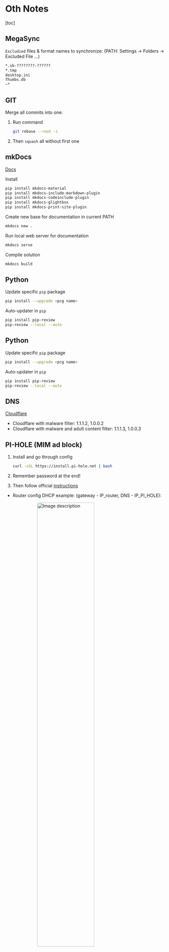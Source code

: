 # Oth Notes

[toc]

## MegaSync

`Excludied` files & format names to synchronize:
(PATH: Settings -> Folders -> Excluded File ...)

```sh
*.sb-????????-??????
*.tmp
desktop.ini
Thumbs.db
~*
```

## GIT

Merge all commits into one:

1. Run command

    ```sh
    git rebase --root -i 
    ```

2. Then `squash` all without first one

## mkDocs

[Docs](https://squidfunk.github.io/mkdocs-material/)

Install

```sh
pip install mkdocs-material
pip install mkdocs-include-markdown-plugin
pip install mkdocs-codeinclude-plugin
pip install mkdocs-glightbox
pip install mkdocs-print-site-plugin
```

Create new base for documentation in current PATH

```sh
mkdocs new .
```

Run local web server for documentation

```sh
mkdocs serve
```

Compile solution

```sh
mkdocs build
```

## Python

Update specific `pip` package

```sh
pip install --upgrade <pcg name>
```

Auto-updater in `pip`

```sh
pip install pip-review
pip-review --local --auto
```

## Python

Update specific `pip` package

```sh
pip install --upgrade <pcg name>
```

Auto-updater in `pip`

```sh
pip install pip-review
pip-review --local --auto
```

## DNS

[Cloudflare](https://blog.cloudflare.com/introducing-1-1-1-1-for-families/)

- Cloudflare with malware filter: 1.1.1.2, 1.0.0.2
- Cloudflare with malware and adult content filter: 1.1.1.3,  1.0.0.3

## PI-HOLE (MIM ad block)

1. Install and go through config

    ```sh
    curl -sSL https://install.pi-hole.net | bash
    ```

2. Remember password at the end!
3. Then follow official [instructions](https://discourse.pi-hole.net/t/how-do-i-configure-my-devices-to-use-pi-hole-as-their-dns-server/245)

- Router config DHCP example: (gateway - IP_router, DNS - IP_PI_HOLE):

<img src="assets\notes_oth_RouterDHCPconfig.png" alt="Image description"
style="display: block; margin: auto; width: 60%; height: auto; border-radius: 8px;">

## SAMBASHARE (SAFE) - port 445

1. Mount devices

    ```sh
    lsblk

    sudo mkdir /mnt/usb1
    sudo mkdir /mnt/usb2

    sudo mount /dev/sda1 /mnt/usb1
    sudo mount /dev/sdb2 /mnt/usb2
    ```

2. Install

    ```sh
    sudo apt-get update
    sudo apt-get upgrade
    sudo apt-get install samba samba-common-bin
    mkdir /home/pi/shared
    sudo nano /etc/samba/smb.conf
    ```

3. Configure (add under the `[global]` section)

    ```sh
    encrypt passwords = yes
    ```

4. Configure (add to the bottom)

    ```sh
    [AudioVideo]
    path = /mnt/usb1
    writeable=Yes
    create mask=0777
    directory mask=0777
    public=no

    [Gry]
    path = /mnt/usb2
    writeable=Yes
    create mask=0777
    directory mask=0777
    public=no
    ```

5. Set password for remote connection

    ```sh
    sudo smbpasswd -a pi
    sudo systemctl restart smbd
    ```

6. Check host IP, than assigh static one in Router

    ```sh
    hostname -I
    ```

7. Make it safe - add IP BAN (if Routing)

    7.1 Install

      ```sh
      sudo apt-get install fail2ban
      ```

    7.2 Create `jail` for Samba

      ```sh
      sudo nano /etc/fail2ban/jail.d/samba.conf
      ```

    7.3 Configure (write to created file)
      - maxretry is max login attempts
      - bantime = -1 - is indefinite time for attempt to login (default = 10 min)

      ```sh
      [samba]
      enabled = true
      port = 139,445
      filter = samba
      logpath = /var/log/samba/log.%m
      maxretry = 3
      bantime = -1
      ```

    7.4 Restart service

      ```sh
      sudo systemctl restart fail2ban
      ```

---

### Auto-device mount

```sh
/dev/<device_name> <mount_point> <filesystem_type> defaults 0 0

sudo sh -c "echo '/dev/sda1 /mnt/usb1 ntfs defaults 0 0' >> /etc/fstab"
sudo sh -c "echo '/dev/sdb2 /mnt/usb2 ntfs defaults 0 0' >> /etc/fstab"
```

## DISKPART

- list disk
- select disk 0
- clean
- create part pri
- active
- format fs=fat32 quick

## QEMU

### Windows

1. [Install](https://www.qemu.org/download/)
2. Create Environmental Variable with installation Path (short run: systempropertiesadvanced)
3. Use, eg:

    ```sh
    qemu-img create -f qcow2 GarudaDragonized.img 50G

    qemu-system-x86_64 -enable-kvm -cdrom garuda-dr460nized-gaming-linux-zen-220808.iso -boot menu=on -drive file=GarudaDragonized.img -m 4g
    ```

    If error about kvm appear: uninstall Hyper-V, install:
    [HAXM](https://github.com/intel/haxm/releases), and use command with: `hda` `full iso path` `-accel` `hax`

    ```sh
    qemu-system-x86_64 -hda C:\Users\Deimos\VM\Garuda\garuda-dr460nized-gaming-linux-zen-220808.iso -accel hax -boot menu=on -drive file=GarudaDragonized.img -m 4g -smp 8,sockets=2,cores=2,threads=2,maxcpus=8
    ```

    ```sh
    qemu-system-x86_64 C:\Users\Deimos\VM\Garuda\garuda-dr460nized-gaming-linux-zen-220808.iso,format=raw,index=0,media=disk -boot menu=on -drive file=GarudaDragonized.img,format=raw,index=0,media=disk -m 4g -smp 8,sockets=2,cores=2,threads=2,maxcpus=8
    ```

    ```sh
    qemu-system_x86_64 -hda archlinux-2022.08.05-x86_64.iso -accel hax -boot menu=on -drive file=Arch.iso
    ```

## NVChad

Video tutorials:

- [https://www.youtube.com/watch?v=Mtgo-nP_r8Y](Turn VIM into a full featured IDE with only one command)

### Installation - Linux (Ubuntu)

1. Install fonts

    ```sh
    mkdir -p ~/.local/share/fonts
    cd ~/.local/share/fonts && curl -fLO https://github.com/ryanoasis/nerd-fonts/raw/HEAD/patched-fonts/DroidSansMono/DroidSansMNerdFont-Regular.otf
    ```

2. Install `nvim` > 9.0

    ```sh
    sudo snap install nvim --classic
    ```

3. Install `nvchad`

    ```sh
    git clone https://github.com/NvChad/NvChad ~/.config/nvim --depth 1 
    ```

4. Run `nvim` and wait for packages to install. For configuration query set `no`.

### Installation - Windows

NVChad

### Cheat sheet

`Space` + `c` + `h`
`Space` - hold for available commands

### Theming

`Space` + `t` + `h`

### Syntax highlighting

Installation fo language

```sh
:TSInstall <language name>
```

### File tree (nvim tree)

`Ctrl` + `n`

`m` - marks file
`a` - create new file
`c` - copy
`p` - paste
`r` - rename

### File navigation

`Space` + `f` + `f` - search all files
`Space` + `f` + `b` - search open file

### Window navigation

`Ctrl` + `w`,
 `ctrl` + `j`
 `ctrl` + `i`
 `ctrl` + `k`
 `ctrl` + `l`

`:vsp` - vertical split
`:sp` - split

### Buffer tab

`tab`
`shift + tab`

### Terminal

`Space` + `h` - open horizontal window
`Space` + `v` - open vertical window
`Ctrl` + `\`, `Ctrl` + `n` - go to normal mode in terminal

### Customization

In path: `~/.config/nvim/lua/custom`
`chadrc.lua` - override default config of nvchad
`init.lua` - override default config of nvim configuration

## OTH

### merge all md files

01_preface.md
02_introduction.md
03_why_markdown_is_useful.md
04_limitations_of_markdown.md
05_conclusions.md

You can merge them by doing executing this command within the same directory:

pandoc *.md > markdown_book.html

### Projects

#### I am deploying site using github pages and mkdocs. How to hide side behind simple pin/passwordlayer:

GitHub Pages and MkDocs are designed to host static websites, and they do not inherently support password protection or pin-based access control.

However, you can add a layer of password protection using third-party tools. One such tool is Cloudflare, which offers a feature named 'Access' that can be used to add a layer of authentication to your site.

Here is a general outline of the steps you would need to follow:

Sign up for a Cloudflare account and set up your domain with Cloudflare.
Navigate to the Access app in the Cloudflare dashboard.
Click on 'Create Access Policy'.
In the 'Application Domain' field, enter the domain of your GitHub Pages site.
Specify the 'Policy Name' and under 'Decisions', choose 'Allow'.
Under 'Include', select 'Everyone' to apply this policy to all visitors.
Click 'Save and Deploy'.
Now, anyone who visits your site will be prompted to log in. You can manage users and their access levels directly from the Cloudflare dashboard.

Please note that Cloudflare Access is a paid feature. The cost starts at $3 per user per month, but the first five users are free. This could be a feasible solution if you only need a small number of users to access your site.

This solution has some limitations. The most significant is that it's not technically password-protecting your website; instead, it's adding a layer of authentication in front of it. This means that if someone has the direct URL to a specific file on your site, they might be able to bypass the Cloudflare Access protections.

For more advanced needs or larger user bases, you may want to consider using a more robust static site host that supports password protection, or switch to a dynamic site host that supports server-side scripting.

Unfortunately, without server-side scripting or a third-party service, it's not possible to add a password or pin layer directly to a GitHub Pages site 1.

#### We have automatic, static and dynamic variables. Which ones are on stack and which on heap in C++? If I didn't write other types of variables or memory type - add them and explain.

In C++, variables can be stored in three main types of memory: stack, heap, and static. The type of memory used depends on how variables are declared and allocated in the program.

Stack Memory:

Variables that are declared inside a function or a block are stored on the stack. These variables are called automatic variables. They are automatically created and destroyed when the function or block in which they are declared is entered and exited, respectively. In other words, these variables have a local scope and their lifetime is the duration of the function call.

```cpp
void someFunction() {
    int a; // this variable is stored on the stack
}
2, 10
```

Heap Memory:

Heap memory, also referred to as dynamic memory, is used for dynamic memory allocation. When variables are created at runtime using new keyword, they are stored in heap memory. These variables remain in existence until they are explicitly destroyed using delete keyword or the program ends. This means that these variables have a global scope and their lifetime is as long as they are not destroyed.

```
int* p = new int; // this variable is stored in heap memory
// do something with p
delete p; // destroy the variable
1, 4
```

Static Memory:

Static memory is used for static and global variables. Static variables are those that are declared with the static keyword. They are created at the start of the program and destroyed when the program ends. Global variables, which are declared outside all functions, also reside in static memory. Both static and global variables have a global scope and their lifetime is the duration of the program.

```cpp
static int s; // this variable is stored in static memory
int g; // this variable is also stored in static memory
1, 2
```

Other Types of Memory:

In addition to stack, heap, and static memory, there is also thread-local and free-store memory.

Thread-local storage is used for variables that are declared with the thread_local keyword. These variables are local to a thread and each thread has its own copy of these variables.

Free-store memory is another term for dynamic memory. It is a pool of memory that can be used for dynamic allocation.

In conclusion, automatic variables are stored on the stack, dynamically allocated variables are stored on the heap, and static and global variables are stored in static memory. The type of memory used depends on the scope and lifetime requirements of the variables.


#### Design patterns in C++ - when, how and why use:
- Factory
- builder
- decorator

Design patterns are typical solutions to common problems in software design. They are like pre-made blueprints that you can customize to solve a design problem in your code. Let's discuss when, how, and why to use Factory, Builder, and Decorator design patterns in C++.

Factory Pattern: The Factory Method Pattern provides an interface for creating objects but leaves the actual object instantiation to derived classes. This allows for flexibility in object creation and promotes loose coupling between the creator (client code) and the concrete products 2. The Factory pattern should be used when a class cannot anticipate the type of objects it needs to create, and when a class wants its subclasses to specify the objects it creates 7.
Here is an example of Factory Pattern in C++:

```cpp
   class Shape {
   public:
      virtual void draw() = 0;
   };

   class Circle : public Shape {
   public:
      void draw() {
         cout << "Inside Circle::draw() method." << endl;
      }
   };

   class ShapeFactory {
   public:
      Shape* getShape(string shapeType){
         if(shapeType == "CIRCLE"){
            return new Circle();
         }
         return NULL;
      }
   };
```

Builder Pattern: The Builder Pattern is a creational design pattern that provides an interface for constructing an object and then have concrete builder classes that implement this interface to create specific objects 10. Use this pattern when you want to build complex objects step by step, or when you want to produce different types and representations of an object using the same construction code.
Here is an example of Builder Pattern in C++:

```cpp
   class Builder {
   public:
      virtual void buildPartA() = 0;
      virtual void buildPartB() = 0;
   };

   class ConcreteBuilder : public Builder {
   public:
      void buildPartA() {
         cout << "Build PartA." << endl;
      }
      void buildPartB() {
         cout << "Build PartB." << endl;
      }
   };

   class Director {
   public:
      void construct(Builder* builder) {
         builder->buildPartA();
         builder->buildPartB();
      }
   };
```

Decorator Pattern: The Decorator Pattern is a structural design pattern that allows behavior to be added to an individual object, either statically or dynamically, without affecting the behavior of other objects from the same class 10. This pattern is useful when you want to add responsibilities to objects without subclassing.
Here is an example of Decorator Pattern in C++:

```cpp
   class Component {
   public:
      virtual void operation() = 0;
   };

   class ConcreteComponent : public Component {
   public:
      void operation() {
         cout << "ConcreteComponent operation." << endl;
      }
   };

   class Decorator : public Component {
   protected:
      Component* component;
   public:
      Decorator(Component* c) : component(c) {}
      void operation() {
         if (component != NULL)
            component->operation();
      }
   };

   class ConcreteDecorator : public Decorator {
   public:
      ConcreteDecorator(Component* c) : Decorator(c) {}
      void operation() {
         Decorator::operation();
         cout << "ConcreteDecorator operation." << endl;
      }
   };
```

In conclusion, these design patterns offer solutions to specific problems by defining a system of communication between objects in a flexible and reusable way. Understanding these patterns and knowing when to apply them can greatly improve your ability to design and implement complex systems.

#### Architectural patterns in C# - when, how and why use them?

Architectural patterns, often compared to blueprints, are fundamental structural organizations for software systems. They provide solutions for high-level problems in software architecture, dealing with the organization of code. Architectural patterns are a critical aspect of writing good code and are a tool for encapsulating and formatting code to be more understandable, flexible, and maintainable 4.

When to use Architectural Patterns:

When you want to understand and communicate your system structure more efficiently.
When you want to ensure that your system can be easily maintained and extended over time.
When you need to address specific architectural concerns such as performance, scalability, security, and deployment.
When you need to make high-level design decisions about the overall system structure 4, 8.
How to use Architectural Patterns:

Identify the architectural concerns that need to be addressed in your system.
Choose the architectural pattern that best addresses those concerns.
Implement the pattern by using its key components and rules to structure your system 4, 8.
Why use Architectural Patterns:

They provide a proven solution to architectural problems.
They help in managing the complexity of large software systems.
They promote reusability and maintainability of the code.
They provide a common vocabulary for developers 4, 8.
Examples of Architectural Patterns in C#:

MVC (Model-View-Controller): This pattern separates an application into three main components: the Model, the View, and the Controller. The Model represents the data and the business logic, the View is the user interface, and the Controller handles the communication between the Model and the View. MVC is widely used in web application development 10.

```c#
public class CarController : Controller
{
    private CarRepository carRepository;
    
    public CarController()
    {
        this.carRepository = new CarRepository();
    }
    
    public ActionResult Index()
    {
        return View(this.carRepository.GetCars());
    }
}

```

Pipes and Filters: This pattern provides a structure for systems that process a stream of data. Each processing step is encapsulated in a filter component. Data is passed through pipes between adjacent filters. Continually using this pattern can help you develop systems that are easy to understand, can be changed easily, and can be maintained and moved around the system 7.

```c#
public class LowerCaseFilter : IFilter
{
    public string Process(string input)
    {
        return input.ToLower();
    }
}

```

Facade: This pattern provides a simplified interface to a complex subsystem. It makes a subsystem easier to use because it hides the complexity of the subsystem and exposes a simplified interface to the client 9.

```c#
public class Facade
{
    protected Subsystem1 _subsystem1;
    protected Subsystem2 _subsystem2;

    public Facade(Subsystem1 subsystem1, Subsystem2 subsystem2)
    {
        this._subsystem1 = subsystem1;
        this._subsystem2 = subsystem2;
    }

    public string Operation()
    {
        string result = "Facade initializes subsystems:\n";
        result += this._subsystem1.operation1();
        result += this._subsystem2.operation1();
        result += "Facade calls subsystems to execute the action:\n";
        result += this._subsystem1.operationN();
        result += this._subsystem2.operationZ();
        return result;
    }
}

```

In conclusion, architectural patterns in C# provide a way to solve common architectural problems, allow for better communication between developers, help manage system complexity, and promote code maintainability and reusability.

#### Exmplain MVVM

The Model-View-ViewModel (MVVM) is an architectural pattern used in software development that separates the development of the graphical user interface (GUI) from the development of the business logic or back-end logic. This separation allows the view to be independent of any specific model platform 4.

In the MVVM pattern, there are three core components: the Model, the View, and the ViewModel. Each component serves a distinct purpose and interacts with the others in a specific way:

Model: Represents the data and the business logic of the application. It encapsulates the application's data and business logic 6.
View: Represents the user interface of the application. It is responsible for detecting user input and forwarding it to the ViewModel 6.
ViewModel: Acts as an intermediary between the Model and the View. It exposes the data objects from the Model in such a way that they can be easily managed and presented. It also handles most of the view's display logic 4.
The View "knows about" the ViewModel, and the ViewModel "knows about" the Model, but the Model is unaware of the ViewModel, and the ViewModel is unaware of the View. This isolation allows the Model to evolve independently of the View 1.

The ViewModel acts as an adapter for the Model classes, preventing major changes to the Model code. Developers can create unit tests for the ViewModel and the Model without using the View 1.

The key to using MVVM effectively lies in understanding how to factor app code into the correct classes and how the classes interact. This separation of concerns allows developers and designers to work independently and concurrently on their components during development 1.

Here is a simple example of how MVVM works in a C# application:

```c#
public class ViewModel
{
   private Model _model;

   public ViewModel()
   {
       this._model = new Model();
   }

   public string Data
   {
       get { return this._model.Data; }
   }
}

public class View
{
   private ViewModel _viewModel;

   public View()
   {
       this._viewModel = new ViewModel();
       this.Data = this._viewModel.Data;
   }

   public string Data { get; set; }
}

```

In this example, the ViewModel exposes the data from the Model in a way that the View can easily consume. The View then binds to this data and presents it to the user. This is a simple demonstration of how the MVVM pattern works in a C# application.

#### Give me examples of unit tests in C++ and C# with explanation.

##### C# Unit Testing Example
In C#, we usually use frameworks such as MSTest, NUnit, or xUnit to write unit tests. Let's use the MSTest framework for our example. Assume we have a BankAccount class with a Debit method that we want to test 2.

Here is an example of how to write a unit test for the Debit method:

```c#
[TestClass]
public class BankAccountTests
{
    [TestMethod]
    public void Debit_WithValidAmount_UpdatesBalance()
    {
        // Arrange
        double currentBalance = 10.0;
        double debitAmount = 1.0;
        double expected = 9.0;
        var account = new BankAccount("Mr. Bryan Walton", currentBalance);
        
        // Act
        account.Debit(debitAmount);
        
        // Assert
        double actual = account.Balance;
        Assert.AreEqual(expected, actual, "Account not debited correctly");
    }
}

```

This test follows the Arrange-Act-Assert (AAA) pattern 8:

Arrange: Set up the object to be tested and the input.
Act: Invoke the method on the object.
Assert: Verify that the action of the method performed as expected.

##### C++ Unit Testing Example
In C++, we can use a variety of testing frameworks such as Google Test, Catch2, or Boost.Test. Let's use Google Test for our example. Assume we have a Calculator class with an Add method that we want to test 3.

Here's an example of how to write a unit test for the Add method:

```cpp
#include "pch.h"
#include "gtest/gtest.h"
#include "Calculator.h"

TEST(CalculatorTests, Add_WithValidNumbers_ReturnsCorrectSum)
{
    // Arrange
    Calculator calc;
    int num1 = 5;
    int num2 = 3;
    int expected = 8;
    
    // Act
    int actual = calc.Add(num1, num2);
    
    // Assert
    EXPECT_EQ(expected, actual);
}

```

This test also follows the Arrange-Act-Assert (AAA) pattern:

Arrange: Set up the object to be tested and the input.
Act: Invoke the method on the object.
Assert: Verify that the action of the method performed as expected.
In both examples, the tests are self-contained, meaning they don't depend on the state from other tests or external factors. This is a good practice because it ensures that tests can be run in any order and won't fail due to side effects from other tests.

### UART data to txt

Save Serial/UART data from /dev/ttyUSB0 to .txt (Ubuntu/Debian) via `screen`

To quit: `Ctrl + A, D`

```sh
sudo apt update
sudo apt install screen

screen /dev/ttyUSB0 115200
screen -L -Logfile data2.txt /dev/ttyUSB0 115200

ps -Af | grep '/dev/ttyUSB0' | grep -v grep | awk '{print $2}'
kill -9 $(ps -Af | grep '/dev/ttyUSB0' | grep -v grep | awk '{print $2}')
```